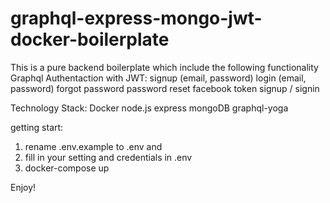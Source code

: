 # graphql-express-mongo-jwt-docker-boilerplate

This is a pure backend boilerplate which include the following functionality
Graphql
Authentaction with JWT:
  signup (email, password)
  login (email, password)
  forgot password
  password reset
  facebook token signup / signin

Technology Stack:
  Docker
  node.js
  express
  mongoDB
  graphql-yoga

getting start:

1. rename .env.example to .env and 
2. fill in your setting and credentials in .env
3. docker-compose up

Enjoy!


